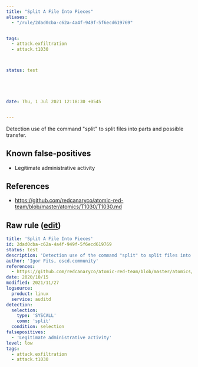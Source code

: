 ```yaml
---
title: "Split A File Into Pieces"
aliases:
  - "/rule/2dad0cba-c62a-4a4f-949f-5f6ecd619769"


tags:
  - attack.exfiltration
  - attack.t1030



status: test





date: Thu, 1 Jul 2021 12:18:30 +0545


---
```


Detection use of the command "split" to split files into parts and possible transfer.

<!--more-->


## Known false-positives

* Legitimate administrative activity



## References

* https://github.com/redcanaryco/atomic-red-team/blob/master/atomics/T1030/T1030.md


## Raw rule ([edit](https://github.com/SigmaHQ/sigma/edit/master/rules/linux/auditd/lnx_auditd_split_file_into_pieces.yml))
```yaml
title: 'Split A File Into Pieces'
id: 2dad0cba-c62a-4a4f-949f-5f6ecd619769
status: test
description: 'Detection use of the command "split" to split files into parts and possible transfer.'
author: 'Igor Fits, oscd.community'
references:
  - https://github.com/redcanaryco/atomic-red-team/blob/master/atomics/T1030/T1030.md
date: 2020/10/15
modified: 2021/11/27
logsource:
  product: linux
  service: auditd
detection:
  selection:
    type: 'SYSCALL'
    comm: 'split'
  condition: selection
falsepositives:
  - 'Legitimate administrative activity'
level: low
tags:
  - attack.exfiltration
  - attack.t1030

```
